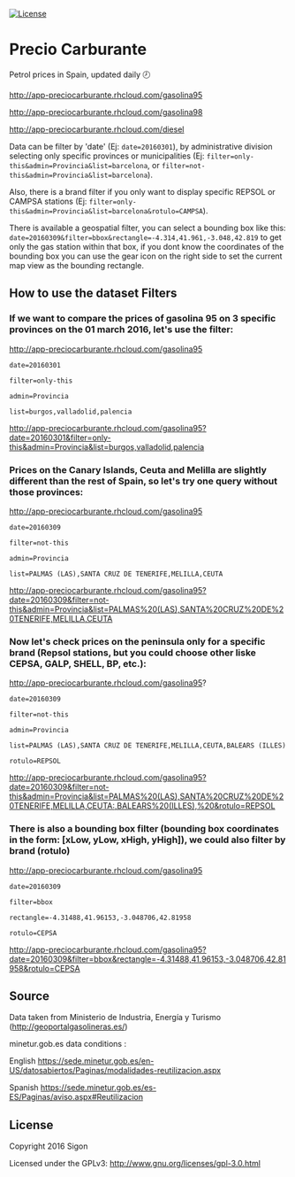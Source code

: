 
[![License](https://img.shields.io/badge/License-GNU-blue.svg)](https://github.com/sigon426/app-preciocarburante/blob/master/LICENSE)
 


# Precio Carburante


Petrol prices in Spain, updated daily  :clock8:

http://app-preciocarburante.rhcloud.com/gasolina95

http://app-preciocarburante.rhcloud.com/gasolina98

http://app-preciocarburante.rhcloud.com/diesel 

Data can be filter by 'date' (Ej: `date=20160301`), by administrative division selecting only specific provinces or municipalities (Ej: `filter=only-this&admin=Provincia&list=barcelona`, or `filter=not-this&admin=Provincia&list=barcelona`). 

Also, there is a brand filter if you only want to display specific REPSOL or CAMPSA stations (Ej: `filter=only-this&admin=Provincia&list=barcelona&rotulo=CAMPSA`).

There is available a geospatial filter, you can select a bounding box like this: `date=20160309&filter=bbox&rectangle=-4.314,41.961,-3.048,42.819` to get only the gas station within that box, if you dont know the coordinates of the bounding box you can use the gear icon on the right side to set the current map view as the bounding rectangle.


## How to use the dataset Filters

### If we want to compare the prices of gasolina 95 on 3 specific provinces on the 01 march 2016, let's use the filter:

http://app-preciocarburante.rhcloud.com/gasolina95

    date=20160301

    filter=only-this

    admin=Provincia

    list=burgos,valladolid,palencia

http://app-preciocarburante.rhcloud.com/gasolina95?date=20160301&filter=only-this&admin=Provincia&list=burgos,valladolid,palencia

### Prices on the Canary Islands, Ceuta and Melilla are slightly different than the rest of Spain, so let's try one query without those provinces:

http://app-preciocarburante.rhcloud.com/gasolina95

    date=20160309

    filter=not-this

    admin=Provincia

    list=PALMAS (LAS),SANTA CRUZ DE TENERIFE,MELILLA,CEUTA

http://app-preciocarburante.rhcloud.com/gasolina95?date=20160309&filter=not-this&admin=Provincia&list=PALMAS%20(LAS),SANTA%20CRUZ%20DE%20TENERIFE,MELILLA,CEUTA

### Now let's check prices on the peninsula only for a specific brand (Repsol stations, but you could choose other liske CEPSA, GALP, SHELL, BP, etc.): 

http://app-preciocarburante.rhcloud.com/gasolina95?

    date=20160309

    filter=not-this

    admin=Provincia

    list=PALMAS (LAS),SANTA CRUZ DE TENERIFE,MELILLA,CEUTA,BALEARS (ILLES)

    rotulo=REPSOL

http://app-preciocarburante.rhcloud.com/gasolina95?date=20160309&filter=not-this&admin=Provincia&list=PALMAS%20(LAS),SANTA%20CRUZ%20DE%20TENERIFE,MELILLA,CEUTA:,BALEARS%20(ILLES),%20&rotulo=REPSOL

### There is also a bounding box filter (bounding box coordinates in the form: [xLow, yLow, xHigh, yHigh]), we could also filter by brand (rotulo)

http://app-preciocarburante.rhcloud.com/gasolina95

    date=20160309

    filter=bbox

    rectangle=-4.31488,41.96153,-3.048706,42.81958

    rotulo=CEPSA

http://app-preciocarburante.rhcloud.com/gasolina95?date=20160309&filter=bbox&rectangle=-4.31488,41.96153,-3.048706,42.81958&rotulo=CEPSA



## Source

Data taken from Ministerio de Industria, Energía y Turismo (http://geoportalgasolineras.es/)

minetur.gob.es data conditions :

English
https://sede.minetur.gob.es/en-US/datosabiertos/Paginas/modalidades-reutilizacion.aspx

Spanish
https://sede.minetur.gob.es/es-ES/Paginas/aviso.aspx#Reutilizacion

## License

Copyright 2016 Sigon

Licensed under the GPLv3: http://www.gnu.org/licenses/gpl-3.0.html